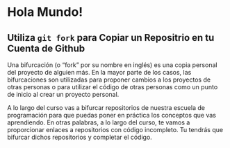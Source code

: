 # Hola Mundo!

## Utiliza `git fork` para Copiar un Repositrio en tu Cuenta de Github

Una bifurcación (o “fork” por su nombre en inglés) es una copia personal del proyecto de alguien más. En la mayor parte de los casos, las bifurcaciones son utilizadas para proponer cambios a los proyectos de otras personas o para utilizar el código de otras personas como un punto de inicio al crear un proyecto personal.

A lo largo del curso vas a bifurcar repositorios de nuestra escuela de programación para que puedas poner en práctica los conceptos que vas aprendiendo. En otras palabras, a lo largo del curso, te vamos a proporcionar enlaces a repositorios con código incompleto. Tu tendrás que bifurcar dichos repositorios y completar el código. 